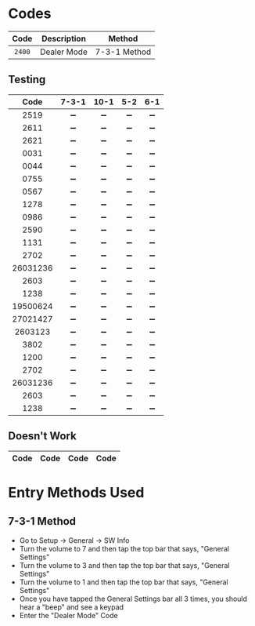 # Codes
| Code | Description | Method |
| :---: | :---: | :---: |
| `2400` | Dealer Mode | 7-3-1 Method |

## Testing
| Code | 7-3-1 | 10-1 | 5-2 | 6-1 |
| :---: | :---: | :---: | :---: | :---: |
| 2519 | :heavy_minus_sign: | :heavy_minus_sign: | :heavy_minus_sign: | :heavy_minus_sign: |
| 2611 | :heavy_minus_sign: | :heavy_minus_sign: | :heavy_minus_sign: | :heavy_minus_sign: |
| 2621 | :heavy_minus_sign: | :heavy_minus_sign: | :heavy_minus_sign: | :heavy_minus_sign: |
| 0031 | :heavy_minus_sign: | :heavy_minus_sign: | :heavy_minus_sign: | :heavy_minus_sign: |
| 0044 | :heavy_minus_sign: | :heavy_minus_sign: | :heavy_minus_sign: | :heavy_minus_sign: |
| 0755 | :heavy_minus_sign: | :heavy_minus_sign: | :heavy_minus_sign: | :heavy_minus_sign: |
| 0567 | :heavy_minus_sign: | :heavy_minus_sign: | :heavy_minus_sign: | :heavy_minus_sign: |
| 1278 | :heavy_minus_sign: | :heavy_minus_sign: | :heavy_minus_sign: | :heavy_minus_sign: |
| 0986 | :heavy_minus_sign: | :heavy_minus_sign: | :heavy_minus_sign: | :heavy_minus_sign: |
| 2590 | :heavy_minus_sign: | :heavy_minus_sign: | :heavy_minus_sign: | :heavy_minus_sign: |
| 1131 | :heavy_minus_sign: | :heavy_minus_sign: | :heavy_minus_sign: | :heavy_minus_sign: |
| 2702 | :heavy_minus_sign: | :heavy_minus_sign: | :heavy_minus_sign: | :heavy_minus_sign: |
| 26031236 | :heavy_minus_sign: | :heavy_minus_sign: | :heavy_minus_sign: | :heavy_minus_sign: |
| 2603 | :heavy_minus_sign: | :heavy_minus_sign: | :heavy_minus_sign: | :heavy_minus_sign: |
| 1238 | :heavy_minus_sign: | :heavy_minus_sign: | :heavy_minus_sign: | :heavy_minus_sign: |
| 19500624 | :heavy_minus_sign: | :heavy_minus_sign: | :heavy_minus_sign: | :heavy_minus_sign: |
| 27021427 | :heavy_minus_sign: | :heavy_minus_sign: | :heavy_minus_sign: | :heavy_minus_sign: |
| 2603123 | :heavy_minus_sign: | :heavy_minus_sign: | :heavy_minus_sign: | :heavy_minus_sign: |
| 3802 | :heavy_minus_sign: | :heavy_minus_sign: | :heavy_minus_sign: | :heavy_minus_sign: |
| 1200 | :heavy_minus_sign: | :heavy_minus_sign: | :heavy_minus_sign: | :heavy_minus_sign: |
| 2702 | :heavy_minus_sign: | :heavy_minus_sign: | :heavy_minus_sign: | :heavy_minus_sign: |
| 26031236 | :heavy_minus_sign: | :heavy_minus_sign: | :heavy_minus_sign: | :heavy_minus_sign: |
| 2603 | :heavy_minus_sign: | :heavy_minus_sign: | :heavy_minus_sign: | :heavy_minus_sign: |
| 1238 | :heavy_minus_sign: | :heavy_minus_sign: | :heavy_minus_sign: | :heavy_minus_sign: |

## Doesn't Work
| Code | Code | Code | Code |
| :---: | :---: | :---: | :---: |

# Entry Methods Used
## 7-3-1 Method
* Go to Setup -> General -> SW Info
* Turn the volume to 7 and then tap the top bar that says, "General Settings"
* Turn the volume to 3 and then tap the top bar that says, "General Settings"
* Turn the volume to 1 and then tap the top bar that says, "General Settings"
* Once you have tapped the General Settings bar all 3 times, you should hear a "beep" and see a keypad
* Enter the "Dealer Mode" Code
